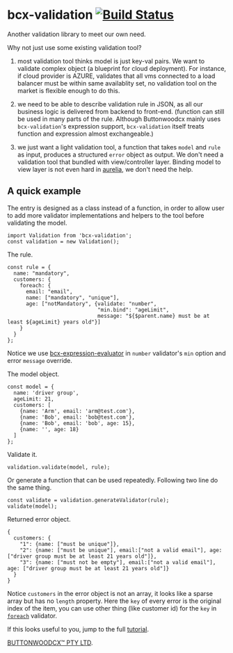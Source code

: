 # bcx-validation [![Build Status](https://travis-ci.org/buttonwoodcx/bcx-validation.svg?branch=master)](https://travis-ci.org/buttonwoodcx/bcx-validation)

Another validation library to meet our own need.

Why not just use some existing validation tool?

1. most validation tool thinks model is just key-val pairs. We want to validate complex object (a blueprint for cloud deployment). For instance, if cloud provider is AZURE, validates that all vms connected to a load balancer must be within same availablity set, no validation tool on the market is flexible enough to do this.

2. we need to be able to describe validation rule in JSON, as all our business logic is delivered from backend to front-end. (function can still be used in many parts of the rule. Although Buttonwoodcx mainly uses `bcx-validation`'s expression support, `bcx-validation` itself treats function and expression almost exchangeable.)

3. we just want a light validation tool, a function that takes `model` and `rule` as input, produces a structured `error` object as output. We don't need a validation tool that bundled with view/controller layer. Binding model to view layer is not even hard in [aurelia](http://aurelia.io), we don't need the help.

## A quick example

The entry is designed as a class instead of a function, in order to allow user to add more validator implementations and helpers to the tool before validating the model.

    import Validation from 'bcx-validation';
    const validation = new Validation();

The rule.

    const rule = {
      name: "mandatory",
      customers: {
        foreach: {
          email: "email",
          name: ["mandatory", "unique"],
          age: ["notMandatory", {validate: "number",
                                 "min.bind": "ageLimit",
                                 message: "${$parent.name} must be at least ${ageLimit} years old"}]
        }
      }
    };

Notice we use [bcx-expression-evaluator](https://github.com/buttonwoodcx/bcx-expression-evaluator) in `number` validator's `min` option and error `message` override.

The model object.

    const model = {
      name: 'driver group',
      ageLimit: 21,
      customers: [
        {name: 'Arm', email: 'arm@test.com'},
        {name: 'Bob', email: 'bob@test.com'},
        {name: 'Bob', email: 'bob', age: 15},
        {name: '', age: 18}
      ]
    };

Validate it.

    validation.validate(model, rule);

Or generate a function that can be used repeatedly. Following two line do the same thing.

    const validate = validation.generateValidator(rule);
    validate(model);

Returned error object.

    {
      customers: {
        "1": {name: ["must be unique"]},
        "2": {name: ["must be unique"], email:["not a valid email"], age: ["driver group must be at least 21 years old"]},
        "3": {name: ["must not be empty"], email:["not a valid email"], age: ["driver group must be at least 21 years old"]}
      }
    }

Notice `customers` in the error object is not an array, it looks like a sparse array but has no `length` property. Here the `key` of every error is the original index of the item, you can use other thing (like customer id) for the `key` in [`foreach`](https://github.com/buttonwoodcx/bcx-validation/blob/master/doc/tutorial.md#foreach-transformer) validator.

If this looks useful to you, jump to the full [tutorial](https://github.com/buttonwoodcx/bcx-validation/blob/master/doc/tutorial.md).

[BUTTONWOODCX™ PTY LTD](http://www.buttonwood.com.au).
